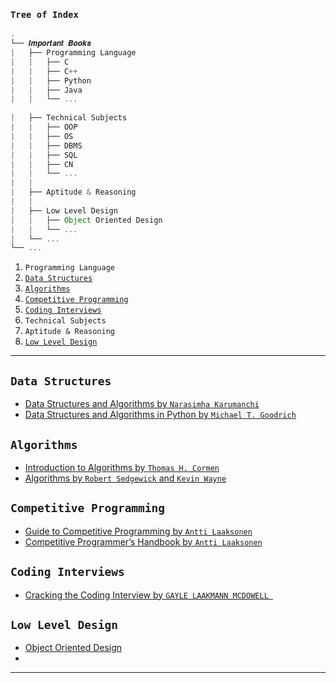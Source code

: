 ### `Tree of Index`

```js
.
└── 𝑰𝒎𝒑𝒐𝒓𝒕𝒂𝒏𝒕 𝑩𝒐𝒐𝒌𝒔
|   ├── Programming Language
|   |   ├── C
|   |   ├── C++
|   |   ├── Python
|   |   ├── Java
|   |   └── ...
 
|   ├── Technical Subjects
|   |   ├── OOP
|   |   ├── OS
|   |   ├── DBMS
|   |   ├── SQL
|   |   ├── CN
|   |   └── ...
|   |
|   ├── Aptitude & Reasoning
|   |
|   ├── Low Level Design
|   |   ├── Object Oriented Design
|   |   └── ...
|   └── ...
└── ...
```

1. `Programming Language`
2. [`Data Structures`](#data-structures)
3. [`Algorithms`](#algorithms)
4. [`Competitive Programming`](#competitive-programming)
5. [`Coding Interviews`](#coding-interviews)
6. `Technical Subjects`
7. `Aptitude & Reasoning`
8. [`Low Level Design`](#low-level-design)

---

## `Data Structures`
- [Data Structures and Algorithms by `Narasimha Karumanchi`]()
- [Data Structures and Algorithms in Python by `Michael T. Goodrich`]()

## `Algorithms`
- [Introduction to Algorithms by `Thomas H. Cormen`]()
- [Algorithms by `Robert Sedgewick` and `Kevin Wayne`]()

## `Competitive Programming`
- [Guide to Competitive Programming by `Antti Laaksonen`]()
- [Competitive Programmer’s Handbook by `Antti Laaksonen`]()


## `Coding Interviews`
- [Cracking the Coding Interview by `GAYLE LAAKMANN MCDOWELL `]()

## `Low Level Design`
- [Object Oriented Design](https://www.oodesign.com/)
- 
---

